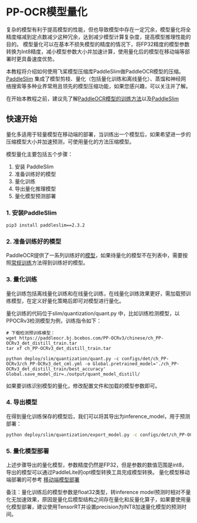 
# PP-OCR模型量化
复杂的模型有利于提高模型的性能，但也导致模型中存在一定冗余，模型量化将全精度缩减到定点数减少这种冗余，达到减少模型计算复杂度，提高模型推理性能的目的。
模型量化可以在基本不损失模型的精度的情况下，将FP32精度的模型参数转换为Int8精度，减小模型参数大小并加速计算，使用量化后的模型在移动端等部署时更具备速度优势。

本教程将介绍如何使用飞桨模型压缩库PaddleSlim做PaddleOCR模型的压缩。
[PaddleSlim](https://github.com/PaddlePaddle/PaddleSlim) 集成了模型剪枝、量化（包括量化训练和离线量化）、蒸馏和神经网络搜索等多种业界常用且领先的模型压缩功能，如果您感兴趣，可以关注并了解。

在开始本教程之前，建议先了解[PaddleOCR模型的训练方法](../../../doc/doc_ch/training.md)以及[PaddleSlim](https://paddleslim.readthedocs.io/zh_CN/latest/index.html)


## 快速开始
量化多适用于轻量模型在移动端的部署，当训练出一个模型后，如果希望进一步的压缩模型大小并加速预测，可使用量化的方法压缩模型。

模型量化主要包括五个步骤：
1. 安装 PaddleSlim
2. 准备训练好的模型
3. 量化训练
4. 导出量化推理模型
5. 量化模型预测部署

### 1. 安装PaddleSlim

```bash
pip3 install paddleslim==2.3.2
```

### 2. 准备训练好的模型

PaddleOCR提供了一系列训练好的[模型](../../../doc/doc_ch/models_list.md)，如果待量化的模型不在列表中，需要按照[常规训练](../../../doc/doc_ch/quickstart.md)方法得到训练好的模型。

### 3. 量化训练
量化训练包括离线量化训练和在线量化训练，在线量化训练效果更好，需加载预训练模型，在定义好量化策略后即可对模型进行量化。


量化训练的代码位于slim/quantization/quant.py 中，比如训练检测模型，以PPOCRv3检测模型为例，训练指令如下：
```
# 下载检测预训练模型：
wget https://paddleocr.bj.bcebos.com/PP-OCRv3/chinese/ch_PP-OCRv3_det_distill_train.tar
tar xf ch_PP-OCRv3_det_distill_train.tar

python deploy/slim/quantization/quant.py -c configs/det/ch_PP-OCRv3/ch_PP-OCRv3_det_cml.yml -o Global.pretrained_model='./ch_PP-OCRv3_det_distill_train/best_accuracy'   Global.save_model_dir=./output/quant_model_distill/
```
如果要训练识别模型的量化，修改配置文件和加载的模型参数即可。

### 4. 导出模型

在得到量化训练保存的模型后，我们可以将其导出为inference_model，用于预测部署：

```bash
python deploy/slim/quantization/export_model.py -c configs/det/ch_PP-OCRv3/ch_PP-OCRv3_det_cml.yml -o Global.checkpoints=output/quant_model/best_accuracy Global.save_inference_dir=./output/quant_inference_model
```

### 5. 量化模型部署

上述步骤导出的量化模型，参数精度仍然是FP32，但是参数的数值范围是int8，导出的模型可以通过PaddleLite的opt模型转换工具完成模型转换。
量化模型移动端部署的可参考 [移动端模型部署](../../lite/readme.md)

备注：量化训练后的模型参数是float32类型，转inference model预测时相对不量化无加速效果，原因是量化后模型结构之间存在量化和反量化算子，如果要使用量化模型部署，建议使用TensorRT并设置precision为INT8加速量化模型的预测时间。

